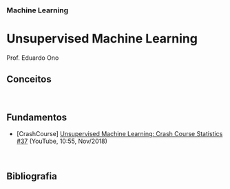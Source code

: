 ### Machine Learning

# Unsupervised Machine Learning

Prof. Eduardo Ono

## Conceitos

<br>

## Fundamentos

* [CrashCourse] [Unsupervised Machine Learning: Crash Course Statistics #37](https://www.youtube.com/watch?v=IUn8k5zSI6g) (YouTube, 10:55, Nov/2018)

<br>

## Bibliografia
